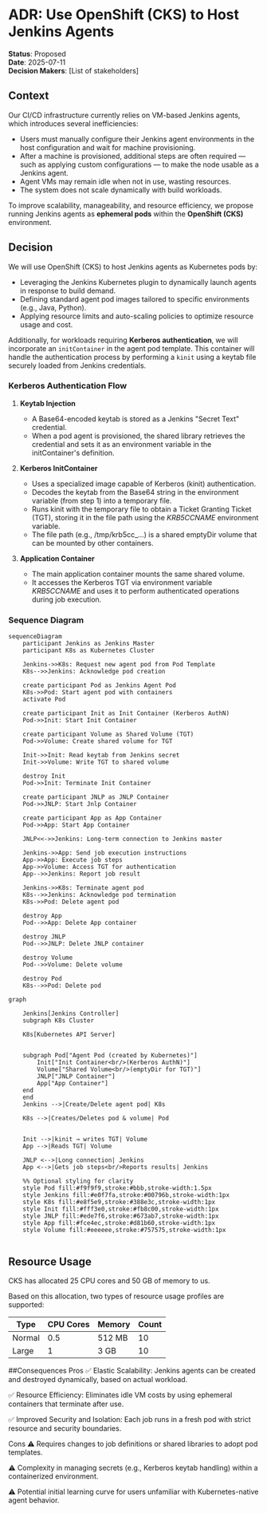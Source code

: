 # ADR: Use OpenShift (CKS) to Host Jenkins Agents

**Status**: Proposed  
**Date**: 2025-07-11  
**Decision Makers**: [List of stakeholders]

## Context

Our CI/CD infrastructure currently relies on VM-based Jenkins agents, which introduces several inefficiencies:

- Users must manually configure their Jenkins agent environments in the host configuration and wait for machine provisioning.
- After a machine is provisioned, additional steps are often required — such as applying custom configurations — to make the node usable as a Jenkins agent.
- Agent VMs may remain idle when not in use, wasting resources.
- The system does not scale dynamically with build workloads.

To improve scalability, manageability, and resource efficiency, we propose running Jenkins agents as **ephemeral pods** within the **OpenShift (CKS)** environment.

## Decision

We will use OpenShift (CKS) to host Jenkins agents as Kubernetes pods by:

- Leveraging the Jenkins Kubernetes plugin to dynamically launch agents in response to build demand.
- Defining standard agent pod images tailored to specific environments (e.g., Java, Python).
- Applying resource limits and auto-scaling policies to optimize resource usage and cost.

Additionally, for workloads requiring **Kerberos authentication**, we will incorporate an `initContainer` in the agent pod template. This container will handle the authentication process by performing a `kinit` using a keytab file securely loaded from Jenkins credentials.

### Kerberos Authentication Flow

1. **Keytab Injection**  
   - A Base64-encoded keytab is stored as a Jenkins "Secret Text" credential.
   - When a pod agent is provisioned, the shared library retrieves the credential and sets it as an environment variable in the initContainer's definition.

2. **Kerberos InitContainer**  
   - Uses a specialized image capable of Kerberos (kinit) authentication.
   - Decodes the keytab from the Base64 string in the environment variable (from step 1) into a temporary file.
   - Runs kinit with the temporary file to obtain a Ticket Granting Ticket (TGT), storing it in the file path using the *KRB5CCNAME* environment variable.
   - The file path (e.g., /tmp/krb5cc_...) is a shared emptyDir volume that can be mounted by other containers.

3. **Application Container**  
   - The main application container mounts the same shared volume.  
   - It accesses the Kerberos TGT via environment variable *KRB5CCNAME* and uses it to perform authenticated operations during job execution.

### Sequence Diagram

```mermaid
sequenceDiagram
    participant Jenkins as Jenkins Master
    participant K8s as Kubernetes Cluster

    Jenkins->>K8s: Request new agent pod from Pod Template
    K8s-->>Jenkins: Acknowledge pod creation

    create participant Pod as Jenkins Agent Pod
    K8s->>Pod: Start agent pod with containers
    activate Pod

    create participant Init as Init Container (Kerberos AuthN)
    Pod->>Init: Start Init Container

    create participant Volume as Shared Volume (TGT)
    Pod->>Volume: Create shared volume for TGT

    Init->>Init: Read keytab from Jenkins secret
    Init->>Volume: Write TGT to shared volume

    destroy Init
    Pod->>Init: Terminate Init Container

    create participant JNLP as JNLP Container
    Pod->>JNLP: Start Jnlp Container

    create participant App as App Container
    Pod->>App: Start App Container

    JNLP<<->>Jenkins: Long-term connection to Jenkins master

    Jenkins->>App: Send job execution instructions
    App->>App: Execute job steps
    App->>Volume: Access TGT for authentication
    App-->>Jenkins: Report job result

    Jenkins->>K8s: Terminate agent pod
    K8s-->>Jenkins: Acknowledge pod termination
    K8s->>Pod: Delete agent pod

    destroy App
    Pod-->>App: Delete App container

    destroy JNLP
    Pod-->>JNLP: Delete JNLP container

    destroy Volume
    Pod-->>Volume: Delete volume

    destroy Pod
    K8s-->>Pod: Delete pod
```
```mermaid
graph

    Jenkins[Jenkins Controller]
    subgraph K8s Cluster
    
    K8s[Kubernetes API Server]

    
    subgraph Pod["Agent Pod (created by Kubernetes)"]
        Init["Init Container<br/>(Kerberos AuthN)"]
        Volume["Shared Volume<br/>(emptyDir for TGT)"]
        JNLP["JNLP Container"]
        App["App Container"]
    end
    end
    Jenkins -->|Create/Delete agent pod| K8s
    
    K8s -->|Creates/Deletes pod & volume| Pod


    Init -->|kinit → writes TGT| Volume
    App -->|Reads TGT| Volume

    JNLP <-->|Long connection| Jenkins
    App <-->|Gets job steps<br/>Reports results| Jenkins

    %% Optional styling for clarity
    style Pod fill:#f9f9f9,stroke:#bbb,stroke-width:1.5px
    style Jenkins fill:#e0f7fa,stroke:#00796b,stroke-width:1px
    style K8s fill:#e8f5e9,stroke:#388e3c,stroke-width:1px
    style Init fill:#fff3e0,stroke:#fb8c00,stroke-width:1px
    style JNLP fill:#ede7f6,stroke:#673ab7,stroke-width:1px
    style App fill:#fce4ec,stroke:#d81b60,stroke-width:1px
    style Volume fill:#eeeeee,stroke:#757575,stroke-width:1px


```



## Resource Usage

CKS has allocated 25 CPU cores and 50 GB of memory to us.

Based on this allocation, two types of resource usage profiles are supported:

| Type   | CPU Cores | Memory   | Count    |
|--------|-----------|----------|----------|
| Normal | 0.5       | 512 MB   | 10       |
| Large  | 1         | 3 GB     | 10       |



##Consequences
Pros
✅ Elastic Scalability: Jenkins agents can be created and destroyed dynamically, based on actual workload.

✅ Resource Efficiency: Eliminates idle VM costs by using ephemeral containers that terminate after use.

✅ Improved Security and Isolation: Each job runs in a fresh pod with strict resource and security boundaries.

Cons
⚠️ Requires changes to job definitions or shared libraries to adopt pod templates.

⚠️ Complexity in managing secrets (e.g., Kerberos keytab handling) within a containerized environment.

⚠️ Potential initial learning curve for users unfamiliar with Kubernetes-native agent behavior.